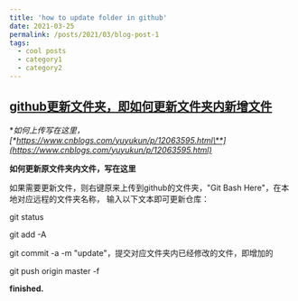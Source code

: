 ```yaml
---
title: 'how to update folder in github'
date: 2021-03-25
permalink: /posts/2021/03/blog-post-1
tags:
  - cool posts
  - category1
  - category2
---
```


## [github更新文件夹，即如何更新文件夹内新增文件](https://www.cnblogs.com/yuyukun/p/14575806.html)

**如何上传写在这里，[\**https://www.cnblogs.com/yuyukun/p/12063595.html\**](https://www.cnblogs.com/yuyukun/p/12063595.html)**

**如何更新原文件夹内文件，写在这里**

如果需要更新文件，则右键原来上传到github的文件夹，"Git Bash Here"，在本地对应远程的文件夹名称， 输入以下文本即可更新仓库：

git status

git add -A

git commit -a -m "update"，提交对应文件夹内已经修改的文件，即增加的

git push origin master -f

**finished.**